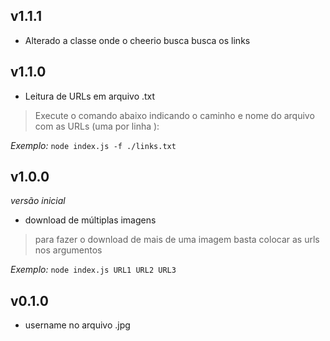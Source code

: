 ## v1.1.1
- Alterado a classe onde o cheerio busca busca os links

## v1.1.0
- Leitura de URLs em arquivo .txt
> Execute o comando abaixo indicando o caminho e nome do arquivo com as URLs (uma por linha ):

*Exemplo:*
`node index.js -f ./links.txt`

## v1.0.0
*versão inicial*
- download de múltiplas imagens
> para fazer o download de mais de uma imagem basta colocar as urls nos argumentos

*Exemplo:*
`node index.js URL1 URL2 URL3`

## v0.1.0
- username no arquivo .jpg
